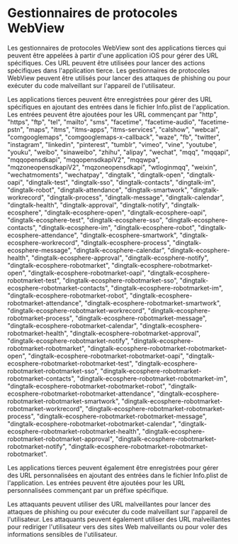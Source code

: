 # Gestionnaires de protocoles WebView

Les gestionnaires de protocoles WebView sont des applications tierces qui peuvent être appelées à partir d'une application iOS pour gérer des URL spécifiques. Ces URL peuvent être utilisées pour lancer des actions spécifiques dans l'application tierce. Les gestionnaires de protocoles WebView peuvent être utilisés pour lancer des attaques de phishing ou pour exécuter du code malveillant sur l'appareil de l'utilisateur.

Les applications tierces peuvent être enregistrées pour gérer des URL spécifiques en ajoutant des entrées dans le fichier Info.plist de l'application. Les entrées peuvent être ajoutées pour les URL commençant par "http", "https", "ftp", "tel", "mailto", "sms", "facetime", "facetime-audio", "facetime-pstn", "maps", "itms", "itms-apps", "itms-services", "calshow", "webcal", "comgooglemaps", "comgooglemaps-x-callback", "waze", "fb", "twitter", "instagram", "linkedin", "pinterest", "tumblr", "vimeo", "vine", "youtube", "youku", "weibo", "sinaweibo", "zhihu", "alipay", "wechat", "mqq", "mqqapi", "mqqopensdkapi", "mqqopensdkapiV2", "mqqwpa", "mqzoneopensdkapiV2", "mqzoneopensdkapi", "wtloginmqq", "weixin", "wechatmoments", "wechatpay", "dingtalk", "dingtalk-open", "dingtalk-oapi", "dingtalk-test", "dingtalk-sso", "dingtalk-contacts", "dingtalk-im", "dingtalk-robot", "dingtalk-attendance", "dingtalk-smartwork", "dingtalk-workrecord", "dingtalk-process", "dingtalk-message", "dingtalk-calendar", "dingtalk-health", "dingtalk-approval", "dingtalk-notify", "dingtalk-ecosphere", "dingtalk-ecosphere-open", "dingtalk-ecosphere-oapi", "dingtalk-ecosphere-test", "dingtalk-ecosphere-sso", "dingtalk-ecosphere-contacts", "dingtalk-ecosphere-im", "dingtalk-ecosphere-robot", "dingtalk-ecosphere-attendance", "dingtalk-ecosphere-smartwork", "dingtalk-ecosphere-workrecord", "dingtalk-ecosphere-process", "dingtalk-ecosphere-message", "dingtalk-ecosphere-calendar", "dingtalk-ecosphere-health", "dingtalk-ecosphere-approval", "dingtalk-ecosphere-notify", "dingtalk-ecosphere-robotmarket", "dingtalk-ecosphere-robotmarket-open", "dingtalk-ecosphere-robotmarket-oapi", "dingtalk-ecosphere-robotmarket-test", "dingtalk-ecosphere-robotmarket-sso", "dingtalk-ecosphere-robotmarket-contacts", "dingtalk-ecosphere-robotmarket-im", "dingtalk-ecosphere-robotmarket-robot", "dingtalk-ecosphere-robotmarket-attendance", "dingtalk-ecosphere-robotmarket-smartwork", "dingtalk-ecosphere-robotmarket-workrecord", "dingtalk-ecosphere-robotmarket-process", "dingtalk-ecosphere-robotmarket-message", "dingtalk-ecosphere-robotmarket-calendar", "dingtalk-ecosphere-robotmarket-health", "dingtalk-ecosphere-robotmarket-approval", "dingtalk-ecosphere-robotmarket-notify", "dingtalk-ecosphere-robotmarket-robotmarket", "dingtalk-ecosphere-robotmarket-robotmarket-open", "dingtalk-ecosphere-robotmarket-robotmarket-oapi", "dingtalk-ecosphere-robotmarket-robotmarket-test", "dingtalk-ecosphere-robotmarket-robotmarket-sso", "dingtalk-ecosphere-robotmarket-robotmarket-contacts", "dingtalk-ecosphere-robotmarket-robotmarket-im", "dingtalk-ecosphere-robotmarket-robotmarket-robot", "dingtalk-ecosphere-robotmarket-robotmarket-attendance", "dingtalk-ecosphere-robotmarket-robotmarket-smartwork", "dingtalk-ecosphere-robotmarket-robotmarket-workrecord", "dingtalk-ecosphere-robotmarket-robotmarket-process", "dingtalk-ecosphere-robotmarket-robotmarket-message", "dingtalk-ecosphere-robotmarket-robotmarket-calendar", "dingtalk-ecosphere-robotmarket-robotmarket-health", "dingtalk-ecosphere-robotmarket-robotmarket-approval", "dingtalk-ecosphere-robotmarket-robotmarket-notify", "dingtalk-ecosphere-robotmarket-robotmarket-robotmarket".

Les applications tierces peuvent également être enregistrées pour gérer des URL personnalisées en ajoutant des entrées dans le fichier Info.plist de l'application. Les entrées peuvent être ajoutées pour les URL personnalisées commençant par un préfixe spécifique.

Les attaquants peuvent utiliser des URL malveillantes pour lancer des attaques de phishing ou pour exécuter du code malveillant sur l'appareil de l'utilisateur. Les attaquants peuvent également utiliser des URL malveillantes pour rediriger l'utilisateur vers des sites Web malveillants ou pour voler des informations sensibles de l'utilisateur.
